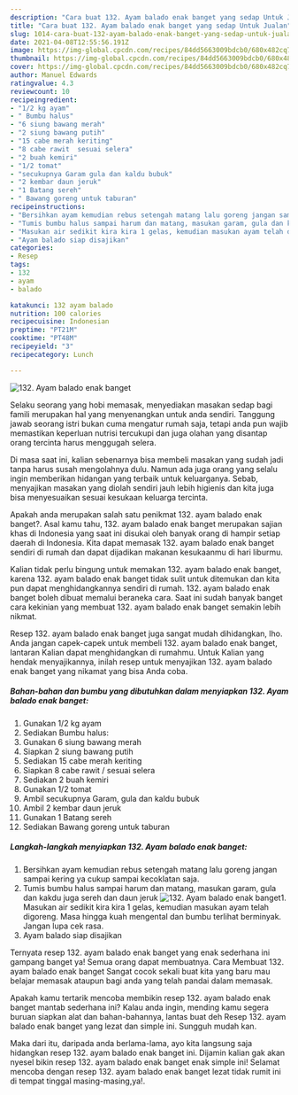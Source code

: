 ```yaml
---
description: "Cara buat 132. Ayam balado enak banget yang sedap Untuk Jualan"
title: "Cara buat 132. Ayam balado enak banget yang sedap Untuk Jualan"
slug: 1014-cara-buat-132-ayam-balado-enak-banget-yang-sedap-untuk-jualan
date: 2021-04-08T12:55:56.191Z
image: https://img-global.cpcdn.com/recipes/84dd5663009bdcb0/680x482cq70/132-ayam-balado-enak-banget-foto-resep-utama.jpg
thumbnail: https://img-global.cpcdn.com/recipes/84dd5663009bdcb0/680x482cq70/132-ayam-balado-enak-banget-foto-resep-utama.jpg
cover: https://img-global.cpcdn.com/recipes/84dd5663009bdcb0/680x482cq70/132-ayam-balado-enak-banget-foto-resep-utama.jpg
author: Manuel Edwards
ratingvalue: 4.3
reviewcount: 10
recipeingredient:
- "1/2 kg ayam"
- " Bumbu halus"
- "6 siung bawang merah"
- "2 siung bawang putih"
- "15 cabe merah keriting"
- "8 cabe rawit  sesuai selera"
- "2 buah kemiri"
- "1/2 tomat"
- "secukupnya Garam gula dan kaldu bubuk"
- "2 kembar daun jeruk"
- "1 Batang sereh"
- " Bawang goreng untuk taburan"
recipeinstructions:
- "Bersihkan ayam kemudian rebus setengah matang lalu goreng jangan sampai kering ya cukup sampai kecoklatan saja."
- "Tumis bumbu halus sampai harum dan matang, masukan garam, gula dan kakdu juga sereh dan daun jeruk"
- "Masukan air sedikit kira kira 1 gelas, kemudian masukan ayam telah digoreng. Masa hingga kuah mengental dan bumbu terlihat berminyak. Jangan lupa cek rasa."
- "Ayam balado siap disajikan"
categories:
- Resep
tags:
- 132
- ayam
- balado

katakunci: 132 ayam balado 
nutrition: 100 calories
recipecuisine: Indonesian
preptime: "PT21M"
cooktime: "PT48M"
recipeyield: "3"
recipecategory: Lunch

---
```



![132. Ayam balado enak banget](https://img-global.cpcdn.com/recipes/84dd5663009bdcb0/680x482cq70/132-ayam-balado-enak-banget-foto-resep-utama.jpg)

Selaku seorang yang hobi memasak, menyediakan masakan sedap bagi famili merupakan hal yang menyenangkan untuk anda sendiri. Tanggung jawab seorang istri bukan cuma mengatur rumah saja, tetapi anda pun wajib memastikan keperluan nutrisi tercukupi dan juga olahan yang disantap orang tercinta harus menggugah selera.

Di masa  saat ini, kalian sebenarnya bisa membeli masakan yang sudah jadi tanpa harus susah mengolahnya dulu. Namun ada juga orang yang selalu ingin memberikan hidangan yang terbaik untuk keluarganya. Sebab, menyajikan masakan yang diolah sendiri jauh lebih higienis dan kita juga bisa menyesuaikan sesuai kesukaan keluarga tercinta. 



Apakah anda merupakan salah satu penikmat 132. ayam balado enak banget?. Asal kamu tahu, 132. ayam balado enak banget merupakan sajian khas di Indonesia yang saat ini disukai oleh banyak orang di hampir setiap daerah di Indonesia. Kita dapat memasak 132. ayam balado enak banget sendiri di rumah dan dapat dijadikan makanan kesukaanmu di hari liburmu.

Kalian tidak perlu bingung untuk memakan 132. ayam balado enak banget, karena 132. ayam balado enak banget tidak sulit untuk ditemukan dan kita pun dapat menghidangkannya sendiri di rumah. 132. ayam balado enak banget boleh dibuat memalui beraneka cara. Saat ini sudah banyak banget cara kekinian yang membuat 132. ayam balado enak banget semakin lebih nikmat.

Resep 132. ayam balado enak banget juga sangat mudah dihidangkan, lho. Anda jangan capek-capek untuk membeli 132. ayam balado enak banget, lantaran Kalian dapat menghidangkan di rumahmu. Untuk Kalian yang hendak menyajikannya, inilah resep untuk menyajikan 132. ayam balado enak banget yang nikamat yang bisa Anda coba.

<!--inarticleads1-->

##### Bahan-bahan dan bumbu yang dibutuhkan dalam menyiapkan 132. Ayam balado enak banget:

1. Gunakan 1/2 kg ayam
1. Sediakan  Bumbu halus:
1. Gunakan 6 siung bawang merah
1. Siapkan 2 siung bawang putih
1. Sediakan 15 cabe merah keriting
1. Siapkan 8 cabe rawit / sesuai selera
1. Sediakan 2 buah kemiri
1. Gunakan 1/2 tomat
1. Ambil secukupnya Garam, gula dan kaldu bubuk
1. Ambil 2 kembar daun jeruk
1. Gunakan 1 Batang sereh
1. Sediakan  Bawang goreng untuk taburan




<!--inarticleads2-->

##### Langkah-langkah menyiapkan 132. Ayam balado enak banget:

1. Bersihkan ayam kemudian rebus setengah matang lalu goreng jangan sampai kering ya cukup sampai kecoklatan saja.
1. Tumis bumbu halus sampai harum dan matang, masukan garam, gula dan kakdu juga sereh dan daun jeruk
<img src="https://img-global.cpcdn.com/steps/236afcffa04b9ce9/160x128cq70/132-ayam-balado-enak-banget-langkah-memasak-2-foto.jpg" alt="132. Ayam balado enak banget">1. Masukan air sedikit kira kira 1 gelas, kemudian masukan ayam telah digoreng. Masa hingga kuah mengental dan bumbu terlihat berminyak. Jangan lupa cek rasa.
1. Ayam balado siap disajikan




Ternyata resep 132. ayam balado enak banget yang enak sederhana ini gampang banget ya! Semua orang dapat membuatnya. Cara Membuat 132. ayam balado enak banget Sangat cocok sekali buat kita yang baru mau belajar memasak ataupun bagi anda yang telah pandai dalam memasak.

Apakah kamu tertarik mencoba membikin resep 132. ayam balado enak banget mantab sederhana ini? Kalau anda ingin, mending kamu segera buruan siapkan alat dan bahan-bahannya, lantas buat deh Resep 132. ayam balado enak banget yang lezat dan simple ini. Sungguh mudah kan. 

Maka dari itu, daripada anda berlama-lama, ayo kita langsung saja hidangkan resep 132. ayam balado enak banget ini. Dijamin kalian gak akan nyesel bikin resep 132. ayam balado enak banget enak simple ini! Selamat mencoba dengan resep 132. ayam balado enak banget lezat tidak rumit ini di tempat tinggal masing-masing,ya!.


